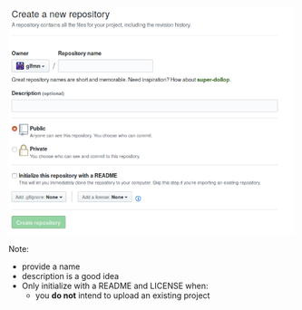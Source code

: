 [![new repository github page](img/png/github-new.png)](https://github.com/new)

Note:
- provide a name
- description is a good idea
- Only initialize with a README and LICENSE when:
    - you **do not** intend to upload an existing project
